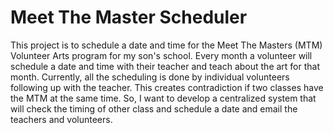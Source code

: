 # Meet The Master Scheduler

This project is to schedule a date and time for the Meet The Masters (MTM) Volunteer Arts program for my
son's school. Every month a volunteer will schedule a date and time with their teacher and teach about the art
for that month. Currently, all the scheduling is done by individual volunteers following up with the teacher.
This creates contradiction if two classes have the MTM at the same time. So, I want to develop a centralized
system that will check the timing of other class and schedule a date and email the teachers and volunteers.
